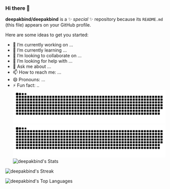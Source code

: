 ### Hi there 👋


**deepakbind/deepakbind** is a ✨ _special_ ✨ repository because its `README.md` (this file) appears on your GitHub profile.

Here are some ideas to get you started:

- 🔭 I’m currently working on ...
- 🌱 I’m currently learning ...
- 👯 I’m looking to collaborate on ...
- 🤔 I’m looking for help with ...
- 💬 Ask me about ...
- 📫 How to reach me: ...
- 😄 Pronouns: ...
- ⚡ Fun fact: ..
![github contribution grid snake animation](https://raw.githubusercontent.com/platane/platane/output/github-contribution-grid-snake-dark.svg#gh-dark-mode-only)![github contribution grid snake animation](https://raw.githubusercontent.com/platane/platane/output/github-contribution-grid-snake.svg#gh-light-mode-only)
![deepakbind's Stats](https://github-readme-stats.vercel.app/api?username=deepakbind&theme=buefy&show_icons=true&hide_border=false&count_private=true)

![deepakbind's Streak](https://github-readme-streak-stats.herokuapp.com/?user=deepakbind&theme=buefy&hide_border=false)

![deepakbind's Top Languages](https://github-readme-stats.vercel.app/api/top-langs/?username=deepakbind&theme=buefy&show_icons=true&hide_border=false&layout=compact)
